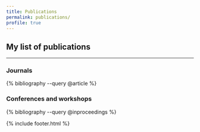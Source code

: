 ```yaml
---
title: Publications
permalink: publications/
profile: true
---
```


## My list of publications
---
### Journals

{% bibliography --query @article %}

### Conferences and workshops
{% bibliography --query @inproceedings %}

{% include footer.html %}